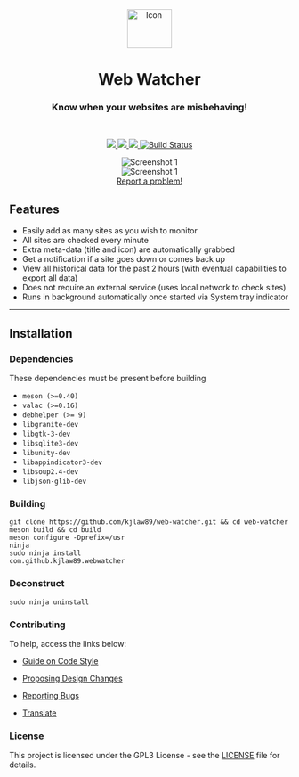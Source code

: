 <div align="center">
  <span align="center"> <img width="80" height="70" class="center" src="https://github.com/kjlaw89/web-watcher/blob/master/data/images/com.github.kjlaw89.webwatcher.png" alt="Icon"></span>
  <h1 align="center">Web Watcher</h1>
  <h3 align="center">Know when your websites are misbehaving!</h3>
</div>

<br/>

<p align="center">
    <a href="https://github.com/kjlaw89/web-watcher/blob/master/LICENSE">
        <img src="https://img.shields.io/badge/License-GPL--3.0-blue.svg">
    </a>
    <a href="https://github.com/kjlaw89/web-watcher/releases">
        <img src="https://img.shields.io/badge/Release-v%201.0.0-orange.svg">
    </a>
    <a href="https://github.com/kjlaw89/web-watcher/releases/download/1.0.0/com.github.kjlaw89.webwatcher_1.0.0_amd64.deb">
        <img src="https://img.shields.io/badge/Download-%20Package .deb-yellow.svg">
    </a>
    <a href="https://travis-ci.com/kjlaw89/web-watcher">
        <img src="https://travis-ci.com/kjlaw89/web-watcher.svg?branch=master" title="Build Status" alt="Build Status">
    </a>
</p>

<p align="center">
    <img src="https://github.com/kjlaw89/web-watcher/blob/master/data/images/screenshot1.png" alt="Screenshot 1"> <br>
    <img src="https://github.com/kjlaw89/web-watcher/blob/master/data/images/screenshot2.png" alt="Screenshot 1"> <br>
    <a href="https://github.com/kjlaw89/web-watcher/issues/new"> Report a problem! </a>
</p>

## Features

* Easily add as many sites as you wish to monitor
* All sites are checked every minute
* Extra meta-data (title and icon) are automatically grabbed
* Get a notification if a site goes down or comes back up
* View all historical data for the past 2 hours (with eventual capabilities to export all data)
* Does not require an external service (uses local network to check sites)
* Runs in background automatically once started via System tray indicator

<hr />

## Installation

### Dependencies
These dependencies must be present before building
 - `meson (>=0.40)`
 - `valac (>=0.16)`
 - `debhelper (>= 9)`
 - `libgranite-dev`
 - `libgtk-3-dev`
 - `libsqlite3-dev`
 - `libunity-dev`
 - `libappindicator3-dev`
 - `libsoup2.4-dev`
 - `libjson-glib-dev`

 ### Building

```
git clone https://github.com/kjlaw89/web-watcher.git && cd web-watcher
meson build && cd build
meson configure -Dprefix=/usr
ninja
sudo ninja install
com.github.kjlaw89.webwatcher
```

### Deconstruct

```
sudo ninja uninstall
```

### Contributing

To help, access the links below:

- [Guide on Code Style](https://github.com/kjlaw89/web-watcher/wiki/Guide-on-code-style)

- [Proposing Design Changes](https://github.com/kjlaw89/web-watcher/wiki/Proposing-Design-Changes)

- [Reporting Bugs](https://github.com/kjlaw89/web-watcher/wiki/Reporting-Bugs)

- [Translate](https://github.com/kjlaw89/web-watcher/wiki/Translate)


### License

This project is licensed under the GPL3 License - see the [LICENSE](LICENSE.md) file for details.
